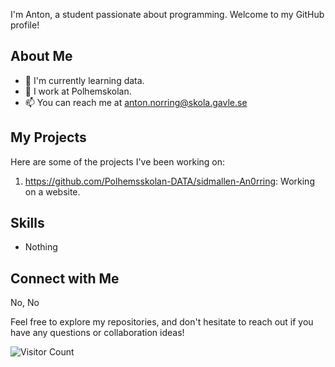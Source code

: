 
I'm Anton, a student passionate about programming. Welcome to my GitHub profile!

## About Me

- 🌱 I'm currently learning data.
- 💼 I work at Polhemskolan.
- 📫 You can reach me at anton.norring@skola.gavle.se

## My Projects

Here are some of the projects I've been working on:

1. https://github.com/Polhemsskolan-DATA/sidmallen-An0rring: Working on a website.

## Skills

- Nothing

## Connect with Me
No, No


Feel free to explore my repositories, and don't hesitate to reach out if you have any questions or collaboration ideas!

![Visitor Count](https://visitor-badge.laobi.icu/badge?page_id=An0rring)
